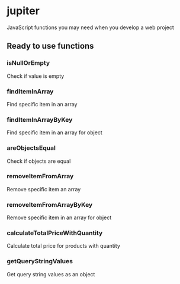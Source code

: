 # jupiter
JavaScript functions you may need when you develop a web project

## Ready to use functions

### isNullOrEmpty
Check if value is empty

### findItemInArray
Find specific item in an array

### findItemInArrayByKey
Find specific item in an array for object

### areObjectsEqual
Check if objects are equal

### removeItemFromArray
Remove specific item an array

### removeItemFromArrayByKey
Remove specific item in an array for object

### calculateTotalPriceWithQuantity
Calculate total price for products with quantity

### getQueryStringValues
Get query string values as an object
